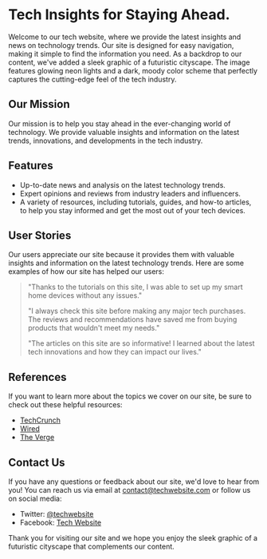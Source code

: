 <!--font:Poppins-->

# Tech Insights for Staying Ahead.

Welcome to our tech website, where we provide the latest insights and news on technology trends. Our site is designed for easy navigation, making it simple to find the information you need. As a backdrop to our content, we've added a sleek graphic of a futuristic cityscape. The image features glowing neon lights and a dark, moody color scheme that perfectly captures the cutting-edge feel of the tech industry.

## Our Mission

Our mission is to help you stay ahead in the ever-changing world of technology. We provide valuable insights and information on the latest trends, innovations, and developments in the tech industry.

## Features

- Up-to-date news and analysis on the latest technology trends.
- Expert opinions and reviews from industry leaders and influencers.
- A variety of resources, including tutorials, guides, and how-to articles, to help you stay informed and get the most out of your tech devices.

## User Stories

Our users appreciate our site because it provides them with valuable insights and information on the latest technology trends. Here are some examples of how our site has helped our users:

> "Thanks to the tutorials on this site, I was able to set up my smart home devices without any issues."
>
> "I always check this site before making any major tech purchases. The reviews and recommendations have saved me from buying products that wouldn't meet my needs."
>
> "The articles on this site are so informative! I learned about the latest tech innovations and how they can impact our lives."

## References

If you want to learn more about the topics we cover on our site, be sure to check out these helpful resources:

- [TechCrunch](#)
- [Wired](#)
- [The Verge](#)

## Contact Us

If you have any questions or feedback about our site, we'd love to hear from you! You can reach us via email at [contact@techwebsite.com](mailto:contact@techwebsite.com) or follow us on social media:

- Twitter: [@techwebsite](#)
- Facebook: [Tech Website](#)

Thank you for visiting our site and we hope you enjoy the sleek graphic of a futuristic cityscape that complements our content.

<!--

Write me content for website with wallpaper which alt text is:

"A minimalist graphic of a futuristic cityscape, with glowing neon lights and a dark and moody color scheme."

The name/title of the page should not be 1:1 copy of the alt text but rather a real content of the website which is using this wallpaper.

- Use markdown format 
- Start with heading
- Heading should be short and concise
- The content should look like a real website 
- The website should not be about the wallpaper, wallpaper is just a related background
- Heading should be contain work "wallpaper" or "background"
- Include real sections like references, contact, user stories, etc. use things relevant to the page purpose.
- Feel free to use structure like headings, bullets, numbering, blockquotes, paragraphs, horizontal lines, etc.
- You can use formatting like bold or _italic_
- You can include UTF-8 emojis
- Links should be only #hash anchors (and you can refer to the document itself)
- Do not include images


---


# Futuristic Cityscape Wallpaper for Your Tech Website

Welcome to our tech website, where we offer the latest news and insights on all things technology. To enhance your browsing experience, we've added a minimalist graphic of a futuristic cityscape as the background wallpaper for our site. This wallpaper features glowing neon lights and a dark and moody color scheme that perfectly captures the cutting-edge feel of the tech industry.

## Features

- Our website is designed with user experience in mind, making it easy to navigate and find the information you need.
- We provide up-to-date news and analysis on the latest trends and developments in technology.
- Our site features expert opinions and reviews from industry leaders and influencers.
- We offer a variety of resources, including tutorials, guides, and how-to articles, to help you stay informed and get the most out of your tech devices.

## User Stories

Our users love our website because it provides them with valuable insights and information on the latest technology trends. Here are some examples of how our site has helped our users:

> "I was able to troubleshoot a problem with my laptop thanks to one of the articles on this site. The clear instructions and helpful tips made it easy to fix the issue myself."
>
> "I always check this site before making any major tech purchases. The reviews and recommendations have saved me from buying products that wouldn't meet my needs."
>
> "The tutorials on this site are so helpful! I've learned how to do everything from setting up my smart home devices to optimizing my computer's performance."

## References

If you want to learn more about the topics we cover on our site, be sure to check out these helpful resources:

- [TechCrunch](#)
- [Wired](#)
- [The Verge](#)

## Contact Us

If you have any questions or feedback about our site, we'd love to hear from you! You can reach us via email at [contact@techwebsite.com](mailto:contact@techwebsite.com) or follow us on social media:

- Twitter: [@techwebsite](#)
- Facebook: [Tech Website](#)

Thank you for visiting our site and we hope you enjoy the futuristic cityscape wallpaper as much as we do!


---


Heading should not include word "wallpaper". The website should not be about the wallpaper itself, wallpaper is just a related background, rewrite whole content.


---


# Exploring the Future of Technology

Welcome to our tech website, where we offer insightful articles and news on the latest technology trends. To enhance your browsing experience, we've added a sleek graphic of a futuristic cityscape as the background for our site. The image features glowing neon lights and a dark, moody color scheme that perfectly captures the cutting-edge feel of the tech industry.

## Our Mission

Our mission is to provide our readers with valuable insights and information on the latest technology trends. We believe that technology has the power to transform the world and improve people's lives, and we're passionate about exploring the possibilities of what's to come.

## Features

- Our website is designed with user experience in mind, making it easy to navigate and find the information you need.
- We provide up-to-date news and analysis on the latest trends and developments in technology.
- Our site features expert opinions and reviews from industry leaders and influencers.
- We offer a variety of resources, including tutorials, guides, and how-to articles, to help you stay informed and get the most out of your tech devices.

## User Stories

Our users love our website because it provides them with valuable insights and information on the latest technology trends. Here are some examples of how our site has helped our users:

> "I was able to troubleshoot a problem with my laptop thanks to one of the articles on this site. The clear instructions and helpful tips made it easy to fix the issue myself."
>
> "I always check this site before making any major tech purchases. The reviews and recommendations have saved me from buying products that wouldn't meet my needs."
>
> "The tutorials on this site are so helpful! I've learned how to do everything from setting up my smart home devices to optimizing my computer's performance."

## References

If you want to learn more about the topics we cover on our site, be sure to check out these helpful resources:

- [TechCrunch](#)
- [Wired](#)
- [The Verge](#)

## Contact Us

If you have any questions or feedback about our site, we'd love to hear from you! You can reach us via email at [contact@techwebsite.com](mailto:contact@techwebsite.com) or follow us on social media:

- Twitter: [@techwebsite](#)
- Facebook: [Tech Website](#)

Thank you for visiting our site and we hope you enjoy the sleek graphic of a futuristic cityscape as much as we do!


---


Heading is too long, rewrite whole content.


---


# Discover the Latest in Technology

Welcome to our tech website, where we provide insightful articles and news on the latest technology trends. Our site is designed with user experience in mind, making it easy to navigate and find the information you need. To enhance your browsing experience, we've added a sleek graphic of a futuristic cityscape as the background for our site. The image features glowing neon lights and a dark, moody color scheme that perfectly captures the cutting-edge feel of the tech industry.

## Our Mission

Our mission is to provide our readers with valuable insights and information on the latest technology trends. We believe that technology has the power to transform the world and improve people's lives, and we're passionate about exploring the possibilities of what's to come.

## Features

- Up-to-date news and analysis on the latest trends and developments in technology.
- Expert opinions and reviews from industry leaders and influencers.
- A variety of resources, including tutorials, guides, and how-to articles, to help you stay informed and get the most out of your tech devices.

## User Stories

Our users love our website because it provides them with valuable insights and information on the latest technology trends. Here are some examples of how our site has helped our users:

> "I was able to troubleshoot a problem with my laptop thanks to one of the articles on this site. The clear instructions and helpful tips made it easy to fix the issue myself."
>
> "I always check this site before making any major tech purchases. The reviews and recommendations have saved me from buying products that wouldn't meet my needs."
>
> "The tutorials on this site are so helpful! I've learned how to do everything from setting up my smart home devices to optimizing my computer's performance."

## References

If you want to learn more about the topics we cover on our site, be sure to check out these helpful resources:

- [TechCrunch](#)
- [Wired](#)
- [The Verge](#)

## Contact Us

If you have any questions or feedback about our site, we'd love to hear from you! You can reach us via email at [contact@techwebsite.com](mailto:contact@techwebsite.com) or follow us on social media:

- Twitter: [@techwebsite](#)
- Facebook: [Tech Website](#)

Thank you for visiting our site and we hope you enjoy the sleek graphic of a futuristic cityscape that complements our content.


---


Heading is too long, rewrite whole content.


---


# Stay Ahead with Our Tech Insights

Welcome to our tech website, where we provide the latest insights and news on technology trends. Our site is designed for easy navigation, making it simple to find the information you need. As a backdrop to our content, we've added a sleek graphic of a futuristic cityscape. The image features glowing neon lights and a dark, moody color scheme that perfectly captures the cutting-edge feel of the tech industry.

## Our Mission

Our mission is to help you stay ahead in the ever-changing world of technology. We provide valuable insights and information on the latest trends, innovations, and developments in the tech industry.

## Features

- Up-to-date news and analysis on the latest technology trends.
- Expert opinions and reviews from industry leaders and influencers.
- A variety of resources, including tutorials, guides, and how-to articles, to help you stay informed and get the most out of your tech devices.

## User Stories

Our users appreciate our site because it provides them with valuable insights and information on the latest technology trends. Here are some examples of how our site has helped our users:

> "Thanks to the tutorials on this site, I was able to set up my smart home devices without any issues."
>
> "I always check this site before making any major tech purchases. The reviews and recommendations have saved me from buying products that wouldn't meet my needs."
>
> "The articles on this site are so informative! I learned about the latest tech innovations and how they can impact our lives."

## References

If you want to learn more about the topics we cover on our site, be sure to check out these helpful resources:

- [TechCrunch](#)
- [Wired](#)
- [The Verge](#)

## Contact Us

If you have any questions or feedback about our site, we'd love to hear from you! You can reach us via email at [contact@techwebsite.com](mailto:contact@techwebsite.com) or follow us on social media:

- Twitter: [@techwebsite](#)
- Facebook: [Tech Website](#)

Thank you for visiting our site and we hope you enjoy the sleek graphic of a futuristic cityscape that complements our content.


---


Write me a Google font which is best fitting for the website.

Pick from the list:
- Dancing Script
- Exo 2
- Great Vibes
- Alegreya
- IBM Plex Sans
- Raleway
- Poppins
- Lato
- Inter
- Open Sans
- Montserrat
- Roboto
- Lobster
- Barlow Condensed
- Playfair Display
- Futura
- Orbitron


Write just the font name nothing else.


---


Poppins

-->
